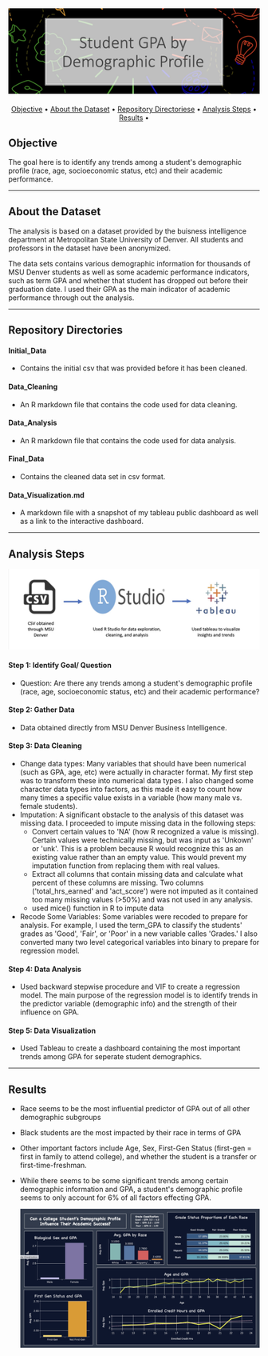 ![ReadME_header][project_logo]
---

<p align="center">
  <a href="#Objective">Objective</a> •
  <a href="#About the Dataset">About the Dataset</a> •
  <a href="#Repository Directories">Repository Directoriese</a> •
  <a href="#Analysis Steps">Analysis Steps</a> •
  <a href="#Results">Results</a> •
</p>

## Objective
The goal here is to identify any trends among a student's demographic profile (race, age, socioeconomic status, etc) and their academic performance. 



---


## About the Dataset
The analysis is based on a dataset provided by the buisness intelligence department at Metropolitan State University of Denver. All students and professors in the dataset have been anonymized.

The data sets contains various demographic information for thousands of MSU Denver students as well as some academic performance indicators, such as term GPA and whether that student has dropped out before their graduation date. I used their GPA as the main indicator of academic performance through out the analysis.

---


## Repository Directories
#### Initial_Data
- Contains the initial csv that was provided before it has been cleaned.
#### Data_Cleaning
- An R markdown file that contains the code used for data cleaning.
#### Data_Analysis
- An R markdown file that contains the code used for data analysis.
#### Final_Data
- Contains the cleaned data set in csv format.
#### Data_Visualization.md
- A markdown file with a snapshot of my tableau public dashboard as well as a link to the interactive dashboard.

---


## Analysis Steps

![pipeline_grades][workflow_graphic]

#### Step 1: Identify Goal/ Question
- Question: Are there any trends among a student's demographic profile (race, age, socioeconomic status, etc) and their academic performance?
#### Step 2: Gather Data
- Data obtained directly from MSU Denver Business Intelligence.
#### Step 3: Data Cleaning
- Change data types: Many variables that should have been numerical (such as GPA, age, etc) were actually in character format. My first step was to transform these into numerical data types. I also changed some character data types into factors, as this made it easy to count how many times a specific value exists in a variable (how many male vs. female students).
- Imputation: A significant obstacle to the analysis of this dataset was missing data. I proceeded to impute missing data in the following steps:
  - Convert certain values to 'NA' (how R recognized a value is missing). Certain values were technically missing, but was input as 'Unkown' or 'unk'. This is a problem because R                would recognize this as an existing value rather than an empty value. This would prevent my imputation function from replacing them with real values.
  - Extract all columns that contain missing data and calculate what percent of these columns are missing. Two columns ('total_hrs_earned' and 'act_score') were not imputed as it               contained too many missing values (>50%) and was not used in any analysis.
  - used mice() function in R to impute data
- Recode Some Variables: Some variables were recoded to prepare for analysis. For example, I used the term_GPA to classify the students' grades as 'Good', 'Fair', or 'Poor' in a new variable calles 'Grades.' I also converted many two level categorical variables into binary to prepare for regression model.
#### Step 4: Data Analysis
- Used backward stepwise procedure and VIF to create a regression model. The main purpose of the regression model is to identify trends in the predictor variable (demographic info) and the        strength of their influence on GPA.
#### Step 5: Data Visualization
- Used Tableau to create a dashboard containing the most important trends among GPA for seperate student demographics.

---


## Results
- Race seems to be the most influential predictor of GPA out of all other demographic subgroups
- Black students are the most impacted by their race in terms of GPA
- Other important factors include Age, Sex, First-Gen Status (first-gen = first in family to attend college), and whether the student is a transfer or first-time-freshman.
- While there seems to be some significant trends among certain demographic information and GPA, a student's demographic profile seems to only account for 6% of all factors effecting GPA.

  [![dashboard image][dashboard_image]][dashboard_link]





  <!-- Image Links -->

[project_logo]: Proj_images/header_img.jpg
[dashboard_image]: Proj_images/dashboard.jpg
[workflow_graphic]: Proj_images/pipeline_grades.jpg


<!-- External Links -->
[dashboard_link]: https://public.tableau.com/app/profile/gabby.guinard/viz/StudentDemographicsandAcademicSuccess/Dashboard1








